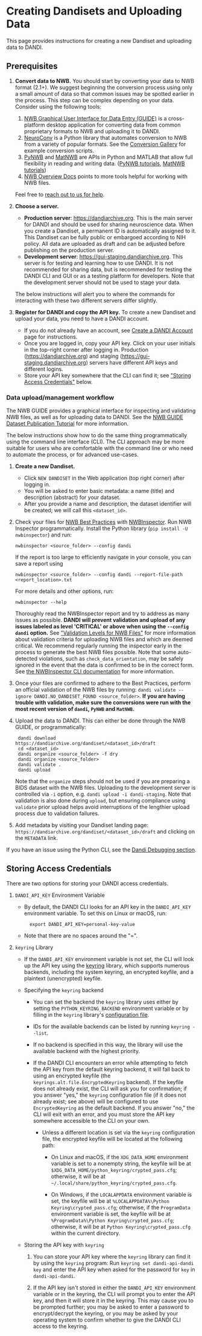 # Creating Dandisets and Uploading Data

This page provides instructions for creating a new Dandiset and uploading data to DANDI.

## **Prerequisites**
1. **Convert data to NWB.** You should start by converting your data to NWB format (2.1+). We suggest beginning the conversion process using only a small amount of data so that common issues may be spotted earlier in the process.
  This step can be complex depending on your data. Consider using the following tools:
   1. [NWB Graphical User Interface for Data Entry (GUIDE)](https://nwb-guide.readthedocs.io/en/stable/) is a cross-platform desktop application for converting data from common proprietary formats to NWB and uploading it to DANDI.
   2. [NeuroConv](https://neuroconv.readthedocs.io/) is a Python library that automates  conversion to NWB from a variety of popular formats. See the [Conversion Gallery](https://neuroconv.readthedocs.io/en/main/conversion_examples_gallery/index.html) for example conversion scripts.
   3. [PyNWB](https://pynwb.readthedocs.io/en/stable/) and [MatNWB](https://github.com/NeurodataWithoutBorders/matnwb) are APIs in Python and MATLAB that allow full flexibility in reading and writing data. ([PyNWB tutorials](https://pynwb.readthedocs.io/en/stable/tutorials/index.html), [MatNWB tutorials](https://github.com/NeurodataWithoutBorders/matnwb?tab=readme-ov-file#tutorials))
   4. [NWB Overview Docs](https://nwb-overview.readthedocs.io) points to more tools helpful for working with NWB files.

   Feel free to [reach out to us for help](https://github.com/dandi/helpdesk/discussions).

1. **Choose a server.**
    - **Production server**: https://dandiarchive.org. This is the main server for DANDI and should be used for sharing neuroscience data.
      When you create a Dandiset, a permanent ID is automatically assigned to it.
      This Dandiset can be fully public or embargoed according to NIH policy.
      All data are uploaded as draft and can be adjusted before publishing on the production server.
    - **Development server**: https://gui-staging.dandiarchive.org. This server is for testing and learning how to use DANDI.
      It is not recommended for sharing data, but is recommended for testing the DANDI CLI and GUI or as a testing platform for developers.
      Note that the development server should not be used to stage your data.
   
   The below instructions will alert you to where the commands for interacting with these two different servers differ slightly. 
1. **Register for DANDI and copy the API key.** To create a new Dandiset and upload your data, you need to have a DANDI account.
   * If you do not already have an account, see [Create a DANDI Account](./16_account.md) page for instructions. 
   * Once you are logged in, copy your API key.
   Click on your user initials in the top-right corner after logging in.
   Production (https://dandiarchive.org) and staging (https://gui-staging.dandiarchive.org) servers have different API keys and different logins.
   * Store your API key somewhere that the CLI can find it; see ["Storing Access Credentials"](#storing-access-credentials) below.

### **Data upload/management workflow**

The NWB GUIDE provides a graphical interface for inspecting and validating NWB files, as well as for uploading data to
DANDI. See the [NWB GUIDE Dataset Publication Tutorial](https://nwb-guide.readthedocs.io/en/latest/tutorials/dataset_publication.html) for more information.

The below instructions show how to do the same thing programmatically using the command line interface (CLI).
The CLI approach may be more suitable for users who are comfortable with the command line or who need to automate the process, or for advanced use-cases.

1. **Create a new Dandiset.** 
   * Click `NEW DANDISET` in the Web application (top right corner) after logging in.
   * You will be asked to enter basic metadata: a name (title) and description (abstract) for your dataset. 
   * After you provide a name and description, the dataset identifier will be created; we will call this `<dataset_id>`.
1. Check your files for [NWB Best Practices](https://nwbinspector.readthedocs.io/en/dev/best_practices/best_practices_index.html) with [NWBInspector](https://nwbinspector.readthedocs.io/en/dev/user_guide/user_guide_index.html).
   Run NWB Inspector programmatically. Install the Python library  (`pip install -U nwbinspector`) and run:

       nwbinspector <source_folder> --config dandi
          
   If the report is too large to efficiently navigate in your console, you can save a report using

       nwbinspector <source_folder> --config dandi --report-file-path <report_location>.txt
          
   For more details and other options, run:
                
       nwbinspector --help

   Thoroughly read the NWBInspector report and try to address as many issues as possible.
   **DANDI will prevent validation and upload of any issues labeled as level 'CRITICAL' or above when using the `--config dandi` option.**
    See 
       ["Validation Levels for NWB Files"](./135_validation.md) for more information about validation criteria for 
       uploading NWB 
       files and which are deemed critical. We recommend regularly running the inspector early in the process to generate the best NWB files possible. Note that some auto-detected violations, such as `check_data_orientation`, may be safely ignored in the event 
       that the data is confirmed to be in the correct form. See [the NWBInspector CLI documentation](https://nwbinspector.readthedocs.io/en/dev/user_guide/using_the_command_line_interface.html) for more information.
1. Once your files are confirmed to adhere to the Best Practices, perform an official validation of the NWB files by running: `dandi validate --ignore DANDI.NO_DANDISET_FOUND <source_folder>`.
   **If you are having trouble with validation, make sure the conversions were run with the most recent version of `dandi`, `PyNWB` and `MatNWB`.**
1. Upload the data to DANDI. This can either be done through the NWB GUIDE, or programmatically:

        dandi download https://dandiarchive.org/dandiset/<dataset_id>/draft
        cd <dataset_id>
        dandi organize <source_folder> -f dry
        dandi organize <source_folder>
        dandi validate .
        dandi upload

   Note that the `organize` steps should not be used if you are preparing a BIDS dataset with the NWB files.
   Uploading to the development server is controlled via `-i` option, e.g.
   `dandi upload -i dandi-staging`.
   Note that validation is also done during `upload`, but ensuring compliance using `validate` prior upload helps avoid interruptions of the lengthier upload process due to validation failures.
1. Add metadata by visiting your Dandiset landing page:
   `https://dandiarchive.org/dandiset/<dataset_id>/draft` and clicking on the `METADATA` link.

If you have an issue using the Python CLI, see the [Dandi Debugging section](./15_debugging.md).

## Storing Access Credentials

There are two options for storing your DANDI access credentials.

1. `DANDI_API_KEY` Environment Variable

    - By default, the DANDI CLI looks for an API key in the `DANDI_API_KEY`
      environment variable.  To set this on Linux or macOS, run:

            export DANDI_API_KEY=personal-key-value

    - Note that there are no spaces around the "=".

2. `keyring` Library
    - If the `DANDI_API_KEY` environment variable is not set, the CLI will look up the API
        key using the [keyring](https://github.com/jaraco/keyring) library, which
        supports numerous backends, including the system keyring, an encrypted keyfile,
        and a plaintext (unencrypted) keyfile.

    - Specifying the `keyring` backend
        - You can set the backend the `keyring` library uses either by setting
          the `PYTHON_KEYRING_BACKEND` environment variable or by filling in
          the `keyring` library's [configuration
          file](https://github.com/jaraco/keyring#configuring).

        - IDs for the available backends can be listed by running `keyring
          --list`.

        - If no backend is specified in this way, the library will use the
          available backend with the highest priority.

        - If the DANDI CLI encounters an error while attempting to fetch the
          API key from the default keyring backend, it will fall back to using
          an encrypted keyfile (the `keyrings.alt.file.EncryptedKeyring`
          backend).  If the keyfile does not already exist, the CLI will ask
          you for confirmation; if you answer "yes," the `keyring`
          configuration file (if it does not already exist; see above) will be
          configured to use `EncryptedKeyring` as the default backend.  If you
          answer "no," the CLI will exit with an error, and you must store the
          API key somewhere accessible to the CLI on your own.

            - Unless a different location is set via the `keyring`
              configuration file, the encrypted keyfile will be located at the
              following path:

                - On Linux and macOS, if the `XDG_DATA_HOME` environment
                  variable is set to a nonempty string, the keyfile will be at
                  `$XDG_DATA_HOME/python_keyring/crypted_pass.cfg`; otherwise,
                  it will be at
                  `~/.local/share/python_keyring/crypted_pass.cfg`.

                - On Windows, if the `LOCALAPPDATA` environment variable is
                  set, the keyfile will be at `%LOCALAPPDATA%\Python
                  Keyring\crypted_pass.cfg`; otherwise, if the `ProgramData`
                  environment variable is set, the keyfile will be at
                  `%ProgramData%\Python Keyring\crypted_pass.cfg`; otherwise,
                  it will be at `Python Keyring\crypted_pass.cfg` within the
                  current directory.

    - Storing the API key with `keyring`
        1. You can store your API key where the `keyring` library can find it by using
          the `keyring` program: Run `keyring set dandi-api-dandi key` and enter the
          API key when asked for the password for `key` in `dandi-api-dandi`.

        2. If the API key isn't stored in either the `DANDI_API_KEY` environment variable
          or in the keyring, the CLI will prompt you to enter the API key, and then it
          will store it in the keyring.  This may cause you to be prompted further; you
          may be asked to enter a password to encrypt/decrypt the keyring, or you may be
          asked by your operating system to confirm whether to give the DANDI CLI access to the
          keyring.
